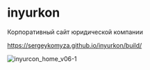 # inyurkon
Корпоративный сайт юридической компании

https://sergeykomyza.github.io/inyurkon/build/

![inyurcon_home_v06-1](https://github.com/sergeykomyza/inyurkon/assets/62849901/df3a7b7f-0838-46f6-a3cb-585d0db0173f)

